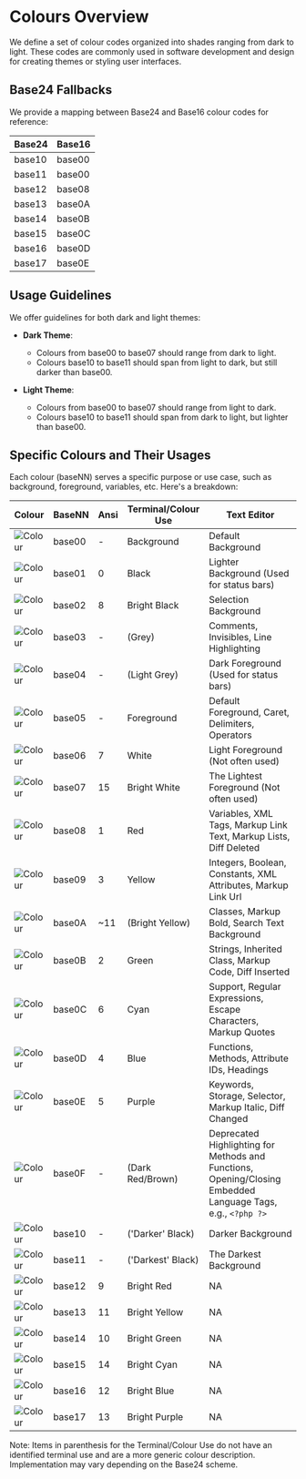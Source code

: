 # Colours Overview

We define a set of colour codes organized into shades ranging from dark to light. These codes are commonly used in software development and design for creating themes or styling user interfaces.

## Base24 Fallbacks

We provide a mapping between Base24 and Base16 colour codes for reference:

| Base24 | Base16 |
| ------ | ------ |
| base10 | base00 |
| base11 | base00 |
| base12 | base08 |
| base13 | base0A |
| base14 | base0B |
| base15 | base0C |
| base16 | base0D |
| base17 | base0E |

## Usage Guidelines

We offer guidelines for both dark and light themes:

- **Dark Theme**:
	- Colours from base00 to base07 should range from dark to light.
	- Colours base10 to base11 should span from light to dark, but still darker than base00.

- **Light Theme**:
	- Colours from base00 to base07 should range from light to dark.
	- Colours base10 to base11 should span from dark to light, but lighter than base00.

## Specific Colours and Their Usages

Each colour (baseNN) serves a specific purpose or use case, such as background, foreground, variables, etc. Here's a breakdown:

| Colour  | BaseNN | Ansi | Terminal/Colour Use | Text Editor |
| ------ | ------ | ---- | ------------------- | ----------- |
| ![Colour](https://placehold.it/25/282c34/000000?text=+) | base00 | -    | Background          | Default Background |
| ![Colour](https://placehold.it/25/3f4451/000000?text=+) | base01 | 0    | Black               | Lighter Background (Used for status bars) |
| ![Colour](https://placehold.it/25/4f5666/000000?text=+) | base02 | 8    | Bright Black        | Selection Background |
| ![Colour](https://placehold.it/25/545862/000000?text=+) | base03 | -    | (Grey)              | Comments, Invisibles, Line Highlighting |
| ![Colour](https://placehold.it/25/9196a1/000000?text=+) | base04 | -    | (Light Grey)        | Dark Foreground (Used for status bars) |
| ![Colour](https://placehold.it/25/abb2bf/000000?text=+) | base05 | -    | Foreground          | Default Foreground, Caret, Delimiters, Operators |
| ![Colour](https://placehold.it/25/e6e6e6/000000?text=+) | base06 | 7    | White               | Light Foreground (Not often used) |
| ![Colour](https://placehold.it/25/ffffff/000000?text=+) | base07 | 15   | Bright White        | The Lightest Foreground (Not often used) |
| ![Colour](https://placehold.it/25/e06c75/000000?text=+) | base08 | 1    | Red                 | Variables, XML Tags, Markup Link Text, Markup Lists, Diff Deleted |
| ![Colour](https://placehold.it/25/d19a66/000000?text=+) | base09 | 3    | Yellow              | Integers, Boolean, Constants, XML Attributes, Markup Link Url |
| ![Colour](https://placehold.it/25/e5c07b/000000?text=+) | base0A | ~11  | (Bright Yellow)     | Classes, Markup Bold, Search Text Background |
| ![Colour](https://placehold.it/25/98c379/000000?text=+) | base0B | 2    | Green               | Strings, Inherited Class, Markup Code, Diff Inserted |
| ![Colour](https://placehold.it/25/56b6c2/000000?text=+) | base0C | 6    | Cyan                | Support, Regular Expressions, Escape Characters, Markup Quotes |
| ![Colour](https://placehold.it/25/61afef/000000?text=+) | base0D | 4    | Blue                | Functions, Methods, Attribute IDs, Headings |
| ![Colour](https://placehold.it/25/c678dd/000000?text=+) | base0E | 5    | Purple              | Keywords, Storage, Selector, Markup Italic, Diff Changed |
| ![Colour](https://placehold.it/25/be5046/000000?text=+) | base0F | -    | (Dark Red/Brown)    | Deprecated Highlighting for Methods and Functions, Opening/Closing Embedded Language Tags, e.g., `<?php ?>` |
| ![Colour](https://placehold.it/25/21252b/000000?text=+) | base10 | -    | ('Darker' Black)    | Darker Background |
| ![Colour](https://placehold.it/25/181a1f/000000?text=+) | base11 | -    | ('Darkest' Black)   | The Darkest Background |
| ![Colour](https://placehold.it/25/ff7b86/000000?text=+) | base12 | 9    | Bright Red          | NA |
| ![Colour](https://placehold.it/25/efb074/000000?text=+) | base13 | 11   | Bright Yellow       | NA |
| ![Colour](https://placehold.it/25/b1e18b/000000?text=+) | base14 | 10   | Bright Green        | NA |
| ![Colour](https://placehold.it/25/63d4e0/000000?text=+) | base15 | 14   | Bright Cyan         | NA |
| ![Colour](https://placehold.it/25/67cdff/000000?text=+) | base16 | 12   | Bright Blue         | NA |
| ![Colour](https://placehold.it/25/e48bff/000000?text=+) | base17 | 13   | Bright Purple       | NA |

Note: Items in parenthesis for the Terminal/Colour Use do not have an identified terminal use and are a more generic colour description. Implementation may vary depending on the Base24 scheme.
